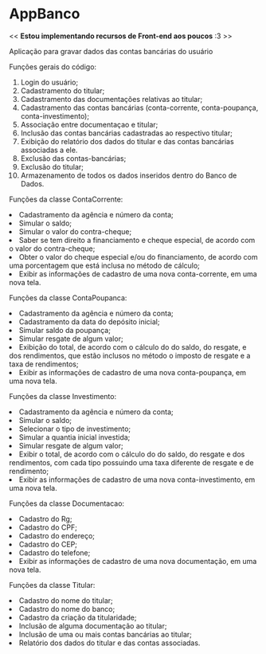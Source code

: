 # AppBanco

<< <b>Estou implementando recursos de Front-end aos poucos</b> :3 >>

Aplicação para gravar dados das contas bancárias do usuário

Funções gerais do código:
<ol>
<li>Login do usuário;</li>
<li>Cadastramento do titular;</li>
<li>Cadastramento das documentações relativas ao titular;</li>
<li>Cadastramento das contas bancárias (conta-corrente, conta-poupança, conta-investimento);</li>
<li>Associação entre documentaçao e titular;</li>
<li>Inclusão das contas bancárias cadastradas ao respectivo titular;</li>
<li>Exibição do relatório dos dados do titular e das contas bancárias associadas a ele.</li>
<li>Exclusão das contas-bancárias;</li>
<li>Exclusão do titular;</li>
<li>Armazenamento de todos os dados inseridos dentro do Banco de Dados.</li>
  </ol>

Funções da classe ContaCorrente:

<li>Cadastramento da agência e número da conta;</li>
<li>Simular o saldo;</li>
<li>Simular o valor do contra-cheque;</li>
<li>Saber se tem direito a financiamento e cheque especial, de acordo com o valor do contra-cheque;</li>
<li>Obter o valor do cheque especial e/ou do financiamento, de acordo com uma porcentagem que está inclusa no método de cálculo;</li>
<li>Exibir as informações de cadastro de uma nova conta-corrente, em uma nova tela.</li>

Funções da classe ContaPoupanca:

<li>Cadastramento da agência e número da conta;</li>
<li>Cadastramento da data do depósito inicial;</li>
<li>Simular saldo da poupança;</li>
<li>Simular resgate de algum valor;</li>
<li>Exibição do total, de acordo com o cálculo do do saldo, do resgate, e dos rendimentos, que estão inclusos no método o imposto de resgate e a taxa de rendimentos;</li>
<li>Exibir as informações de cadastro de uma nova conta-poupança, em uma nova tela.</li>

Funções da classe Investimento:

<li>Cadastramento da agência e número da conta;</li>
<li>Simular o saldo;</li>
<li>Selecionar o tipo de investimento;</li>
<li>Simular a quantia inicial investida;</li>
<li>Simular resgate de algum valor;</li>
<li>Exibir o total, de acordo com o cálculo do do saldo, do resgate e dos rendimentos, com cada tipo possuindo uma taxa diferente de resgate e de rendimento;</li>
<li>Exibir as informações de cadastro de uma nova conta-investimento, em uma nova tela.</li>

Funções da classe Documentacao:

<li>Cadastro do Rg;</li>
<li>Cadastro do CPF;</li>
<li>Cadastro do endereço;</li>
<li>Cadastro do CEP;</li>
<li>Cadastro do telefone;</li>
<li>Exibir as informações de cadastro de uma nova documentação, em uma nova tela.</li>

Funções da classe Titular:

<li>Cadastro do nome do titular;</li>
<li>Cadastro do nome do banco;</li>
<li>Cadastro da criação da titularidade;</li>
<li>Inclusão de alguma documentação ao titular;</li>
<li>Inclusão de uma ou mais contas bancárias ao titular;</li>
<li>Relatório dos dados do titular e das contas associadas.</li>
